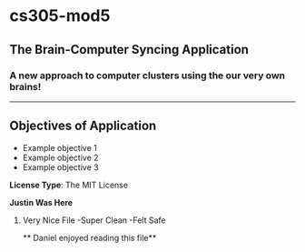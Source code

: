 # cs305-mod5
## The Brain-Computer Syncing Application
### A new approach to computer clusters using the our very own brains!

---
## Objectives of Application
- Example objective 1
- Example objective 2
- Example objective 3

**License Type**: The MIT License

**Justin Was Here**
1. Very Nice File
    -Super Clean
        -Felt Safe
        
   ** Daniel enjoyed reading this file**
